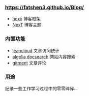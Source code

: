 ### https://fatshen3.github.io/Blog/

* [hexo](http://hexo.io/) 博客框架
* [NexT](https://github.com/iissnan/hexo-theme-next) 博客主题

### 内置功能

* [leancloud](https://leancloud.cn/) 文章访问统计
* [algolia docsearch](https://community.algolia.com/docsearch/) 网站内容搜索
* [gitment](https://github.com/imsun/gitment) 文章评论

### 用途

纪录一些工作学习过程中的零零碎碎...

